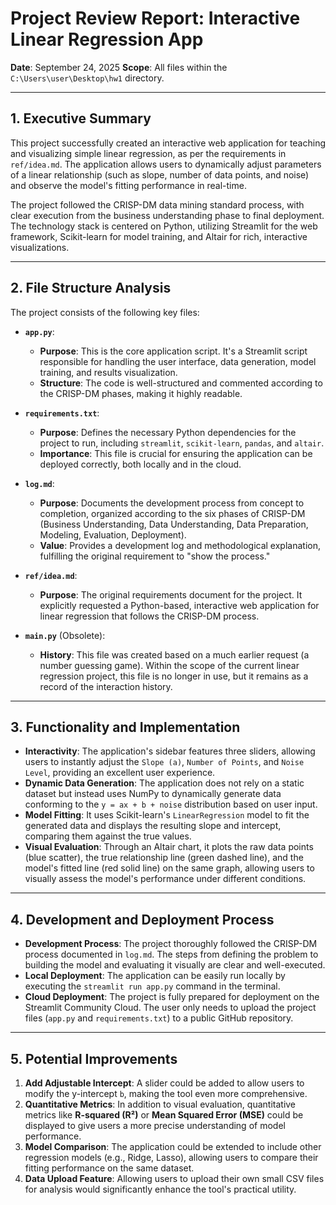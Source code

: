 # Project Review Report: Interactive Linear Regression App

**Date**: September 24, 2025
**Scope**: All files within the `C:\Users\user\Desktop\hw1` directory.

---

## 1. Executive Summary

This project successfully created an interactive web application for teaching and visualizing simple linear regression, as per the requirements in `ref/idea.md`. The application allows users to dynamically adjust parameters of a linear relationship (such as slope, number of data points, and noise) and observe the model's fitting performance in real-time.

The project followed the CRISP-DM data mining standard process, with clear execution from the business understanding phase to final deployment. The technology stack is centered on Python, utilizing Streamlit for the web framework, Scikit-learn for model training, and Altair for rich, interactive visualizations.

---

## 2. File Structure Analysis

The project consists of the following key files:

- **`app.py`**:
  - **Purpose**: This is the core application script. It's a Streamlit script responsible for handling the user interface, data generation, model training, and results visualization.
  - **Structure**: The code is well-structured and commented according to the CRISP-DM phases, making it highly readable.

- **`requirements.txt`**:
  - **Purpose**: Defines the necessary Python dependencies for the project to run, including `streamlit`, `scikit-learn`, `pandas`, and `altair`.
  - **Importance**: This file is crucial for ensuring the application can be deployed correctly, both locally and in the cloud.

- **`log.md`**:
  - **Purpose**: Documents the development process from concept to completion, organized according to the six phases of CRISP-DM (Business Understanding, Data Understanding, Data Preparation, Modeling, Evaluation, Deployment).
  - **Value**: Provides a development log and methodological explanation, fulfilling the original requirement to "show the process."

- **`ref/idea.md`**:
  - **Purpose**: The original requirements document for the project. It explicitly requested a Python-based, interactive web application for linear regression that follows the CRISP-DM process.

- **`main.py`** (Obsolete):
  - **History**: This file was created based on a much earlier request (a number guessing game). Within the scope of the current linear regression project, this file is no longer in use, but it remains as a record of the interaction history.

---

## 3. Functionality and Implementation

- **Interactivity**: The application's sidebar features three sliders, allowing users to instantly adjust the `Slope (a)`, `Number of Points`, and `Noise Level`, providing an excellent user experience.
- **Dynamic Data Generation**: The application does not rely on a static dataset but instead uses NumPy to dynamically generate data conforming to the `y = ax + b + noise` distribution based on user input.
- **Model Fitting**: It uses Scikit-learn's `LinearRegression` model to fit the generated data and displays the resulting slope and intercept, comparing them against the true values.
- **Visual Evaluation**: Through an Altair chart, it plots the raw data points (blue scatter), the true relationship line (green dashed line), and the model's fitted line (red solid line) on the same graph, allowing users to visually assess the model's performance under different conditions.

---

## 4. Development and Deployment Process

- **Development Process**: The project thoroughly followed the CRISP-DM process documented in `log.md`. The steps from defining the problem to building the model and evaluating it visually are clear and well-executed.
- **Local Deployment**: The application can be easily run locally by executing the `streamlit run app.py` command in the terminal.
- **Cloud Deployment**: The project is fully prepared for deployment on the Streamlit Community Cloud. The user only needs to upload the project files (`app.py` and `requirements.txt`) to a public GitHub repository.

---

## 5. Potential Improvements

1.  **Add Adjustable Intercept**: A slider could be added to allow users to modify the y-intercept `b`, making the tool even more comprehensive.
2.  **Quantitative Metrics**: In addition to visual evaluation, quantitative metrics like **R-squared (R²)** or **Mean Squared Error (MSE)** could be displayed to give users a more precise understanding of model performance.
3.  **Model Comparison**: The application could be extended to include other regression models (e.g., Ridge, Lasso), allowing users to compare their fitting performance on the same dataset.
4.  **Data Upload Feature**: Allowing users to upload their own small CSV files for analysis would significantly enhance the tool's practical utility.